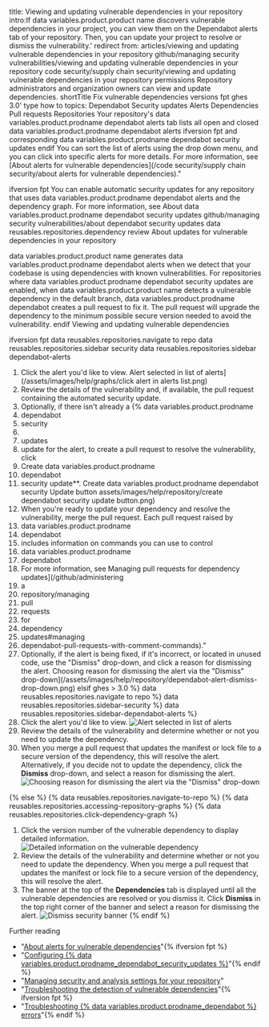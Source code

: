 title: Viewing and updating vulnerable dependencies in your repository
intro:If 
data variables.product.product
name
discovers vulnerable dependencies in your project, you can view them on the Dependabot alerts tab of your repository. Then, you can update your project to resolve or dismiss the vulnerability.'
redirect
from:
articles/viewing
and
updating
vulnerable
dependencies
in
your
repository
github/managing
security
vulnerabilities/viewing
and
updating
vulnerable
dependencies
in
your
repository
code
security/supply
chain
security/viewing
and
updating
vulnerable
dependencies
in
your
repository
permissions
Repository administrators and organization owners can view and update dependencies.
shortTitle
Fix vulnerable dependencies
versions
fpt
ghes
3.0'
type
how
to
topics:
Dependabot
Security updates
Alerts
Dependencies Pull requests
Repositories
Your repository's 
data variables.product.prodname
dependabot 
alerts tab lists all open and closed
data variables.product.prodname
dependabot
alerts
ifversion fpt
and corresponding 
data variables.product.prodname
dependabot
security
updates
endif
You can sort the list of alerts using the drop
down menu, and you can click into specific alerts for more details. For more information, see 
[About alerts for vulnerable dependencies](/code
security/supply
chain
security/about
alerts
for
vulnerable
dependencies)."

ifversion fpt
You can enable automatic security updates for any repository that uses
data variables.product.prodname
dependabot
alerts 
and the dependency graph. For more information, see 
About 
data variables.product.prodname
dependabot
security
updates
github/managing
security
vulnerabilities/about
dependabot
security
updates
data reusables.repositories.dependency
review
About updates for vulnerable dependencies in your repository

data variables.product.product
name 
generates 
data variables.product.prodname
dependabot
alerts
when we detect that your codebase is using dependencies with known vulnerabilities. For repositories where 
data variables.product.prodname
dependabot
security
updates
are enabled, when 
data variables.product.product
name
detects a vulnerable dependency in the default branch, 
data variables.product.prodname
dependabot
creates a pull request to fix it. The pull request will upgrade the dependency to the minimum possible secure version needed to avoid the vulnerability.
endif
Viewing and updating vulnerable dependencies

ifversion fpt
data reusables.repositories.navigate
to
repo 
data reusables.repositories.sidebar
security 
data reusables.repositories.sidebar
dependabot-alerts
1. Click the alert you'd like to view.
Alert selected in list of alerts](/assets/images/help/graphs/click
alert
in
alerts
list.png)
1. Review the details of the vulnerability and, if available, the pull request containing the automated security update.
1. Optionally, if there isn't already a {% data variables.product.prodname
2. dependabot
3. security
4. 
5. updates
6. update for the alert, to create a pull request to resolve the vulnerability, click 
7. Create data variables.product.prodname
8. dependabot 
9. security update**.
Create
data variables.product.prodname
dependabot 
security
Update button
assets/images/help/repository/create
dependabot
security
update
button.png)
1. When you're ready to update your dependency and resolve the vulnerability, merge the pull request. Each pull request raised by 
2. data variables.product.prodname
3. dependabot
4. includes information on commands you can use to control
5. data variables.product.prodname
6. dependabot
7. For more information, see Managing pull requests for dependency updates](/github/administering
8. a
9. repository/managing
10. pull
11. requests
12. for
13. dependency
14. updates#managing
15. dependabot-pull-requests-with-comment-commands)."
16. Optionally, if the alert is being fixed, if it's incorrect, or located in unused code, use the "Dismiss" drop-down, and click a reason for dismissing the alert.
Choosing reason for dismissing the alert via the "Dismiss" drop-down](/assets/images/help/repository/dependabot-alert-dismiss-drop-down.png)
elsif ghes > 3.0 %}
data reusables.repositories.navigate
to
repo %}
data reusables.repositories.sidebar-security %}
data reusables.repositories.sidebar-dependabot-alerts %}
1. Click the alert you'd like to view.
  ![Alert selected in list of alerts](/assets/images/enterprise/graphs/click-alert-in-alerts-list.png)
1. Review the details of the vulnerability and determine whether or not you need to update the dependency.
1. When you merge a pull request that updates the manifest or lock file to a secure version of the dependency, this will resolve the alert. Alternatively, if you decide not to update the dependency, click the **Dismiss** drop-down, and select a reason for dismissing the alert.
   ![Choosing reason for dismissing the alert via the "Dismiss" drop-down](/assets/images/enterprise/repository/dependabot-alert-dismiss-drop-down.png)

{% else %}
{% data reusables.repositories.navigate-to-repo %}
{% data reusables.repositories.accessing-repository-graphs %}
{% data reusables.repositories.click-dependency-graph %}
1. Click the version number of the vulnerable dependency to display detailed information.
  ![Detailed information on the vulnerable dependency](/assets/images/enterprise/3.0/dependabot-alert-info.png)
1. Review the details of the vulnerability and determine whether or not you need to update the dependency. When you merge a pull request that updates the manifest or lock file to a secure version of the dependency, this will resolve the alert.
1. The banner at the top of the **Dependencies** tab is displayed until all the vulnerable dependencies are resolved or you dismiss it. Click **Dismiss** in the top right corner of the banner and select a reason for dismissing the alert.
  ![Dismiss security banner](/assets/images/enterprise/3.0/dependabot-alert-dismiss.png)
{% endif %}

Further reading

- "[About alerts for vulnerable dependencies](/code-security/supply-chain-security/about-alerts-for-vulnerable-dependencies)"{% ifversion fpt %}
- "[Configuring {% data variables.product.prodname_dependabot_security_updates %}](/github/managing-security-vulnerabilities/configuring-dependabot-security-updates)"{% endif %}
- "[Managing security and analysis settings for your repository](/github/administering-a-repository/managing-security-and-analysis-settings-for-your-repository)"
- "[Troubleshooting the detection of vulnerable dependencies](/github/managing-security-vulnerabilities/troubleshooting-the-detection-of-vulnerable-dependencies)"{% ifversion fpt %}
- "[Troubleshooting {% data variables.product.prodname_dependabot %} errors](/github/managing-security-vulnerabilities/troubleshooting-dependabot-errors)"{% endif %}
